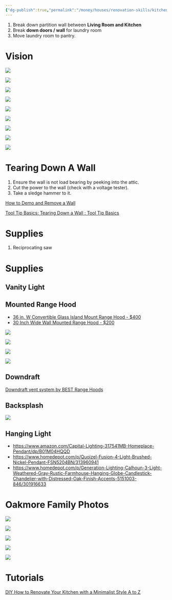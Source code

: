 ```yaml
---
{"dg-publish":true,"permalink":"/money/houses/renovation-skills/kitchen/open-up-the-kitchen/","tags":["oakmore"],"created":"Jun 05, 2023, 12:28 PM","updated":""}
---
```



1. Break down partition wall between **Living Room and Kitchen**
2. Break **down doors / wall** for laundry room
3. Move laundry room to pantry.

# Vision

![](https://lh3.googleusercontent.com/pw/AJFCJaUqKmaKald8jaqsKseNjav573Hl2YHJO-LhsjLgZM6hjAYuHzC5SNyvf6g3eGDRXSvhrqlqyZIz3PHcZUFlhcbO6bTepJoJRAzuiWsHnvw-S3VAY3GPSTt6nQnYillTPOaoB9PX6HsyCyDGKTJGeNXVvQ=w1024-h768-s-no?authuser=0)

![](https://i.imgur.com/DfsQdrK.png)

![](https://photos.zillowstatic.com/fp/a2c9e9c170298064b892f72118095376-uncropped_scaled_within_1536_1152.webp)

![](https://photos.zillowstatic.com/fp/e8e6d4e318a75aff33e8190e22caab43-uncropped_scaled_within_1536_1152.webp)

![](https://photos.zillowstatic.com/fp/f7d9be3ec9763fb089defe881979bd4f-uncropped_scaled_within_1536_1152.webp)

![](https://photos.zillowstatic.com/fp/035c2f524d3b6521c38d7dc7c65cac27-uncropped_scaled_within_1536_1152.webp)

![](https://photos.zillowstatic.com/fp/c429f7d145fe4c1fc39a9771d521354f-uncropped_scaled_within_1536_1152.webp)

![](https://photos.zillowstatic.com/fp/62ecb411bd79f15c51cc49b5d5080d3d-uncropped_scaled_within_1536_1152.webp)

![](https://photos.zillowstatic.com/fp/36fb0fd116bc07993eddbdbc47576713-uncropped_scaled_within_1536_1152.webp)

# Tearing Down A Wall


<div class="transclusion internal-embed is-loaded"><div class="markdown-embed">




1. Ensure the wall is not load bearing by peeking into the attic.
2. Cut the power to the wall (check with a voltage tester).
3. Take a sledge hammer to it.

[How to Demo and Remove a Wall](https://www.youtube.com/watch?v=uRQjK41qyvY)

[Tool Tip Basics: Tearing Down a Wall : Tool Tip Basics](https://www.youtube.com/watch?v=bEKpyIAtMZI)

# Supplies

1. Reciprocating saw


</div></div>


# Supplies

## Vanity Light

## Mounted Range Hood

- [36 in. W Convertible Glass Island Mount Range Hood - $400](https://www.homedepot.com/p/Vissani-36-in-W-Convertible-Glass-Island-Mount-Range-Hood-with-Dual-Sided-Touch-Panels-and-Charcoal-Filters-in-Stainless-Steel-668I-CS53/308006092)
- [30 Inch Wide Wall Mounted Range Hood - $200](https://www.build.com/product/summary/1771860)


![](https://images.thdstatic.com/productImages/3927148a-b5ff-4dce-85e9-4b741e68ce20/svn/stainless-steel-vissani-island-range-hoods-668i-cs53-64_1000.jpg)

![](https://futurofuturo.com/wp-content/uploads/Glass-White-Kitchen-Hood-48-inch-Luxor-Island-Range-Hoods-Futuro-Futuro-Range-Hoods-sku-IS48LUXOR-image-06.jpg)

![](https://futurofuturo.com/wp-content/uploads/Glass-White-Kitchen-Hood-48-inch-Luxor-Island-Range-Hoods-Futuro-Futuro-Range-Hoods-sku-IS48LUXOR-image-15.jpg)

![](https://futurofuturo.com/wp-content/uploads/Designer-Stainless-Steel-Range-Hood-72-inch-Europe-Island-model-Futuro-Futuro-brand-08.jpg)

## Downdraft

[Downdraft vent system by BEST Range Hoods](https://youtu.be/3rF-gkfEvK0)
## Backsplash

![](https://i.imgur.com/4q6v2Kl.png)

## Hanging Light

- https://www.amazon.com/Capital-Lighting-317541MB-Homeplace-Pendant/dp/B01M04HQQD
- https://www.homedepot.com/p/Quoizel-Fusion-4-Light-Brushed-Nickel-Pendant-FSN5204BN/313960941
- https://www.homedepot.com/p/Generation-Lighting-Calhoun-3-Light-Weathered-Gray-Rustic-Farmhouse-Hanging-Globe-Candlestick-Chandelier-with-Distressed-Oak-Finish-Accents-5151003-846/301916633

# Oakmore Family Photos

![](https://lh3.googleusercontent.com/pw/AJFCJaWM_IICI4z75ASxVQG1Y5j0orTV6ZDKfX8__y__BZI5lsz2CrVJVujWuu1QpP0U8iJ6Nto-NF4CMJAKcjD-9rsIGcL5prqZm7SGavbyvDtMPjx8zLr6S3c6xkPYsTxkfCPfVOmDT52E2PjB-2My7I77LQ=w2644-h1983-s-no?authuser=0)

![](https://lh3.googleusercontent.com/pw/AJFCJaXtZyjpzXkpKVwuffg4Q6QfQadOIggTsT3BWm8Z-nVOC2JPEIBfsQD-vmoA6OxmlRru8UlXvEAKmK9w-Hz0hJ48Tn5g38D3g0bvN-ody60fcnZWI5RyUZQ-10TBcniToGzohDrEttHZbqmEXOlIiyrxxQ=w2644-h1983-s-no?authuser=0)

![](https://lh3.googleusercontent.com/pw/AJFCJaURyxL5-wnjjSnf1SeFNCjo5CCcv_tAKoi-cjxdMyvoIhUMvoV8nTIUH0eCYo1Iw2PdBUylAexb17T4wVxzS-sOTdUq0NHddHha5TfdX3TqGQC3_cvWMRZ74jCvlBSgl3x_b2MUw5zbato7T2fBLaqWpA=w2048-h1536-s-no?authuser=0)

![](https://lh3.googleusercontent.com/pw/AMWts8C-dU9ia8bjvCXpuJVpxMKdgZEgQV9TlMW3xJu6L8F47MCq9YXF2UTzMRSFnn6DFTqg6xtbyGPJS02OXKjwg_JX42vUeDRXdMjMjd8TxqaLk8UzGBzwa8I_ti43lq6hZCKG4gVcjOiD_Dv6z-vBiUuONQ=w1254-h941-s-no?authuser=0)

![](https://lh3.googleusercontent.com/pw/AJFCJaUUipltm54GvWiNzkjvWHj9Qwfi9wt5zXlIzWU0o_9xSp4B38Vxj_QSfrdUcl5SlxrCrMKXSr_5GQRVOSpGZEH9UfwkHMgiNMAUSV0uMPbkHqfnKE25_R7QdWdr5SiceiTqeQwx0dAvqUMhehS31PoXtQ=w2644-h1983-s-no?authuser=0)


# Tutorials

[DIY How to Renovate Your Kitchen with a Minimalist Style A to Z](https://www.youtube.com/watch?v=kBeJvqAZf4s)


